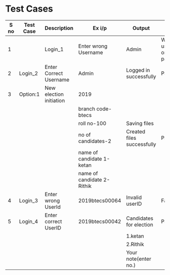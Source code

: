# Test Cases

|S no|	Test Case|	Description|	Ex i/p|	Output|	Status|
|-----| -------------|-----------------|----------|----------|------------|
|1	|	    |Login_1|	Enter wrong Username|	Admin|	Wrong username or password|
|2|	Login_2|	Enter Correct Username|	Admin|	Logged in successfully|	Pass|
|3|	Option:1|	New election initiation|	2019|     |    |	
| |   |   |   branch code-btecs|    |      |		
| |   |   | roll no-100|	Saving files|   |	
| |   |   | no of candidates-2|	Created files successfully|	Pass|
| |   |   | name of candidate 1-ketan|   |		
| |   |   | name of candidate 2- Rithik|   |		
|4|	Login_3|	Enter wrong UserId|	2019btecs00064|	Invalid userID|	Fail|
|5|	Login_4|	Enter correct UserID|	2019btecs00042|	Candidates for election|	Pass|
| |   |   |   |1.ketan|	  |
| |   |   |   |2.Rithik	|   |
| |   |   |    |Your note(enter no.)|   |
